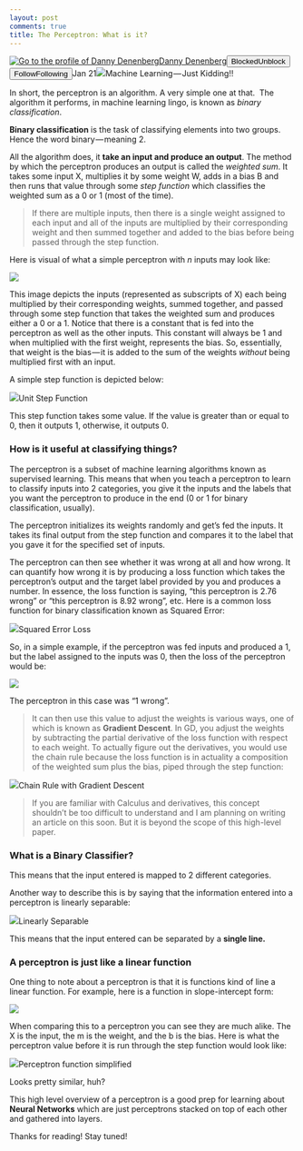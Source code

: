 ```yaml
---
layout: post
comments: true
title: The Perceptron: What is it?
---
```


[![Go to the profile of Danny Denenberg](https://cdn-images-1.medium.com/fit/c/100/100/1*JJGBsKNvHEKDIui090Jk2A.jpeg)](https://medium.com/@dannydenenberg?source=post_header_lockup)[Danny Denenberg](https://medium.com/@dannydenenberg)<span class="followState js-followState" data-user-id="ca70e0a2522f"><button class="button button--smallest u-noUserSelect button--withChrome u-baseColor--buttonNormal button--withHover button--unblock js-unblockButton u-marginLeft10 u-xs-hide" data-action="sign-up-prompt" data-sign-in-action="toggle-block-user" data-requires-token="true" data-redirect="https://medium.com/@dannydenenberg/the-perceptron-what-is-it-5aadb3d34643" data-action-source="post_header_lockup"><span class="button-label  button-defaultState">Blocked</span><span class="button-label button-hoverState">Unblock</span></button><button class="button button--primary button--smallest button--dark u-noUserSelect button--withChrome u-accentColor--buttonDark button--follow js-followButton u-marginLeft10 u-xs-hide" data-action="sign-up-prompt" data-sign-in-action="toggle-subscribe-user" data-requires-token="true" data-redirect="https://medium.com/_/subscribe/user/ca70e0a2522f" data-action-source="post_header_lockup-ca70e0a2522f-------------------------follow_byline"><span class="button-label  button-defaultState js-buttonLabel">Follow</span><span class="button-label button-activeState">Following</span></button></span><time datetime="2019-01-22T03:12:44.929Z">Jan 21</time><span class="middotDivider u-fontSize12"></span><span class="readingTime" title="5 min read"></span>![](https://cdn-images-1.medium.com/max/1600/1*uSdcH67Ex1L1emlGi8Me8Q.gif)Machine Learning — Just Kidding!!

In short, the perceptron is an algorithm. A very simple one at that. 
The algorithm it performs, in machine learning lingo, is known as _binary classification_.

**Binary classification** is the task of classifying elements into two groups. Hence the word binary — meaning 2.

All the algorithm does, it **take an input and produce an output**. The method by which the perceptron produces an output is called the _weighted sum_. It takes some input X, multiplies it by some weight W, adds in a bias B and then runs that value through some _step function_ which classifies the weighted sum as a 0 or 1 (most of the time).

> If there are multiple inputs, then there is a single weight assigned to each input and all of the inputs are multiplied by their corresponding weight and then summed together and added to the bias before being passed through the step function.

Here is visual of what a simple perceptron with _n_ inputs may look like:

![](https://cdn-images-1.medium.com/max/1600/1*vn7VIPb_JpwEX7PAftjYsw.png)

This image depicts the inputs (represented as subscripts of X) each being multiplied by their corresponding weights, summed together, and passed through some step function that takes the weighted sum and produces either a 0 or a 1\. Notice that there is a constant that is fed into the perceptron as well as the other inputs. This constant will always be 1 and when multiplied with the first weight, represents the bias. So, essentially, that weight is the bias — it is added to the sum of the weights _without_ being multiplied first with an input.

A simple step function is depicted below:

![](https://cdn-images-1.medium.com/max/1600/1*6K2w2TpQmHyphnv5fSvxUg.png)Unit Step Function

This step function takes some value. If the value is greater than or equal to 0, then it outputs 1, otherwise, it outputs 0.

### How is it useful at classifying things?

The perceptron is a subset of machine learning algorithms known as supervised learning. This means that when you teach a perceptron to learn to classify inputs into 2 categories, you give it the inputs and the labels that you want the perceptron to produce in the end (0 or 1 for binary classification, usually).

The perceptron initializes its weights randomly and get’s fed the inputs. It takes its final output from the step function and compares it to the label that you gave it for the specified set of inputs.

The perceptron can then see whether it was wrong at all and how wrong. It can quantify how wrong it is by producing a loss function which takes the perceptron’s output and the target label provided by you and produces a number. In essence, the loss function is saying, “this perceptron is 2.76 wrong” or “this perceptron is 8.92 wrong”, etc. Here is a common loss function for binary classification known as Squared Error:

![](https://cdn-images-1.medium.com/max/1600/1*pDkAIPWql25LqJib95SDXg.png)Squared Error Loss

So, in a simple example, if the perceptron was fed inputs and produced a 1, but the label assigned to the inputs was 0, then the loss of the perceptron would be:

![](https://cdn-images-1.medium.com/max/1600/1*oHgBkfwQntIVCkjz-O3qWw.png)

The perceptron in this case was “1 wrong”.

> It can then use this value to adjust the weights is various ways, one of which is known as **Gradient Descent**. In GD, you adjust the weights by subtracting the partial derivative of the loss function with respect to each weight. To actually figure out the derivatives, you would use the chain rule because the loss function is in actuality a composition of the weighted sum plus the bias, piped through the step function:

![](https://cdn-images-1.medium.com/max/1600/1*bc0k9NPNMst0h-0UgPutlg.png)Chain Rule with Gradient Descent

> If you are familiar with Calculus and derivatives, this concept shouldn’t be too difficult to understand and I am planning on writing an article on this soon. But it is beyond the scope of this high-level paper.

### What is a Binary Classifier?

This means that the input entered is mapped to 2 different categories.

Another way to describe this is by saying that the information entered into a perceptron is linearly separable:

![](https://cdn-images-1.medium.com/max/1600/1*2Y9fKZBzQprHaNGKEEePmw.png)Linearly Separable

This means that the input entered can be separated by a **single line.**

### A perceptron is just like a linear function

One thing to note about a perceptron is that it is functions kind of line a linear function. For example, here is a function in slope-intercept form:

![](https://cdn-images-1.medium.com/max/1600/1*YWLVWjPD0TCnTRb-E4NMHw.png)

When comparing this to a perceptron you can see they are much alike. The X is the input, the m is the weight, and the b is the bias. Here is what the perceptron value before it is run through the step function would look like:

![](https://cdn-images-1.medium.com/max/1600/1*uj36QnUk-2EAum4zrGuabQ.png)Perceptron function simplified

Looks pretty similar, huh?

This high level overview of a perceptron is a good prep for learning about **Neural Networks** which are just perceptrons stacked on top of each other and gathered into layers.

Thanks for reading! Stay tuned!
